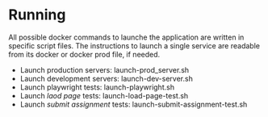 # Running

All possible docker commands to launche the application are written in specific script files. The instructions to launch a single service are readable from its docker or docker prod file, if needed.

- Launch production servers: launch-prod_server.sh
- Launch development servers: launch-dev-server.sh
- Launch playwright tests: launch-playwright.sh
- Launch _laod page_ tests: launch-load-page-test.sh
- Launch _submit assignment_ tests: launch-submit-assignment-test.sh
